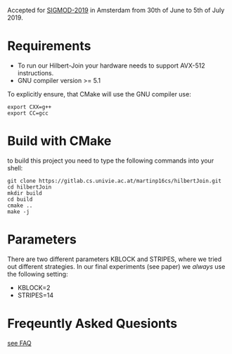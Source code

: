 Accepted for [SIGMOD-2019](http://sigmod2019.org/sigmodcfp) in Amsterdam from 30th of June to 5th of July 2019.

# Requirements

- To run our Hilbert-Join your hardware needs to support AVX-512 instructions.
- GNU compiler version >= 5.1

To explicitly ensure, that CMake will use the GNU compiler use:

```{bash, engine='sh'}
export CXX=g++
export CC=gcc
```

# Build with CMake

to build this project you need to type the following commands into your shell:

```{bash, engine='sh'}
git clone https://gitlab.cs.univie.ac.at/martinp16cs/hilbertJoin.git
cd hilbertJoin
mkdir build
cd build
cmake ..
make -j
```

# Parameters

There are two different parameters KBLOCK and STRIPES, where we tried out different strategies. 
In our final experiments (see paper) we _always_ use the following setting:

- KBLOCK=2
- STRIPES=14

# Freqeuntly Asked Quesionts

[see FAQ](FAQ.md)